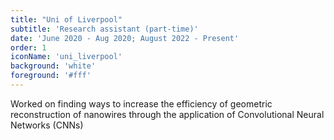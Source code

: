 ```yaml
---
title: "Uni of Liverpool"
subtitle: 'Research assistant (part-time)'
date: 'June 2020 - Aug 2020; August 2022 - Present'
order: 1
iconName: 'uni_liverpool'
background: 'white'
foreground: '#fff'
---
```


Worked on finding ways to increase the efficiency of geometric reconstruction of nanowires through the application of Convolutional Neural Networks (CNNs)